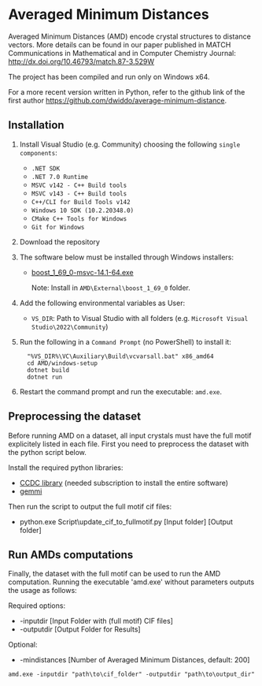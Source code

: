 # Averaged Minimum Distances
Averaged Minimum Distances (AMD) encode crystal structures to distance vectors. More details can be found in our paper published in MATCH Communications in Mathematical and in Computer Chemistry Journal: http://dx.doi.org/10.46793/match.87-3.529W

The project has been compiled and run only on Windows x64.

For a more recent version written in Python, refer to the github link of the first author https://github.com/dwiddo/average-minimum-distance.

## Installation
1. Install Visual Studio (e.g. Community) choosing the following `single components`:
    - `.NET SDK`
    - `.NET 7.0 Runtime`
    - `MSVC v142 - C++ Build tools`
    - `MSVC v143 - C++ Build tools`
    - `C++/CLI for Build Tools v142`
    - `Windows 10 SDK (10.2.20348.0)`
    - `CMake C++ Tools for Windows`
    - `Git for Windows`

2. Download the repository

3. The software below must be installed through Windows installers:

    - [boost_1_69_0-msvc-14.1-64.exe](https://sourceforge.net/projects/boost/files/boost-binaries/1.69.0/)

      Note: Install in `AMD\External\boost_1_69_0` folder.

3. Add the following environmental variables as User:
    - `VS_DIR`: Path to Visual Studio with all folders (e.g. `Microsoft Visual Studio\2022\Community`)

5. Run the following in a `Command Prompt` (no PowerShell) to install it:
    ```
      "%VS_DIR%\VC\Auxiliary\Build\vcvarsall.bat" x86_amd64
      cd AMD/windows-setup
      dotnet build
      dotnet run
    ```
6. Restart the command prompt and run the executable: `amd.exe`.

## Preprocessing the dataset

Before running AMD on a dataset, all input crystals must have the full motif explicitely listed in each file.
First you need to preprocess the dataset with the python script below.

Install the required python libraries:

- [CCDC library](https://www.ccdc.cam.ac.uk/solutions/csd-core/components/csd-python-api/) (needed subscription to install the entire software)
- [gemmi](https://gemmi.readthedocs.io/en/latest/install.html)

Then run the script to output the full motif cif files: 

- python.exe Script\update_cif_to_fullmotif.py [Input folder] [Output folder]

## Run AMDs computations

Finally, the dataset with the full motif can be used to run the AMD computation.
Running the executable 'amd.exe' without parameters outputs the usage as follows: 

Required options:

- -inputdir [Input Folder with (full motif) CIF files]
- -outputdir [Output Folder for Results]

Optional:

- -mindistances [Number of Averaged Minimum Distances, default: 200]

```
amd.exe -inputdir "path\to\cif_folder" -outputdir "path\to\output_dir"
```
